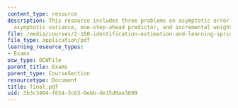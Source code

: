 ```yaml
---
content_type: resource
description: This resource includes three problems on asymptotic error covariance,
  asymptotic variance, one-step-ahead predictor, and incremental weight change.
file: /media/courses/2-160-identification-estimation-and-learning-spring-2006/3b3c3494f6543c630ebbde15d0ae3699_final.pdf
file_type: application/pdf
learning_resource_types:
- Exams
ocw_type: OCWFile
parent_title: Exams
parent_type: CourseSection
resourcetype: Document
title: final.pdf
uid: 3b3c3494-f654-3c63-0ebb-de15d0ae3699
---
```

